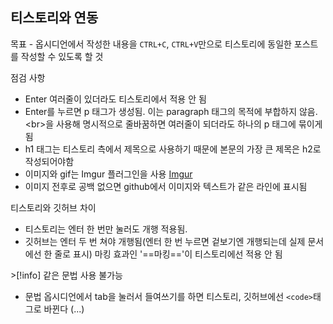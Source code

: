 ## 티스토리와 연동

목표 - 옵시디언에서 작성한 내용을 `CTRL+C`, `CTRL+V`만으로 티스토리에 동일한 포스트를 작성할 수 있도록 할 것

점검 사항
- Enter 여러줄이 있더라도 티스토리에서 적용 안 됨
- Enter를 누르면 p 태그가 생성됨. 이는 paragraph 태그의 목적에 부합하지 않음. \<br>을 사용해 명시적으로 줄바꿈하면 여러줄이 되더라도 하나의 p 태그에 묶이게 됨
- h1 태그는 티스토리 측에서 제목으로 사용하기 때문에 본문의 가장 큰 제목은 h2로 작성되어야함
- 이미지와 gif는 Imgur 플러그인을 사용 [Imgur](Obsidian/Imgur.md)
- 이미지 전후로 공백 없으면 github에서 이미지와 텍스트가 같은 라인에 표시됨

티스토리와 깃허브 차이
- 티스토리는 엔터 한 번만 눌러도 개행 적용됨.
- 깃허브는 엔터 두 번 쳐야 개행됨(엔터 한 번 누르면 겉보기엔 개행되는데 실제 문서에선 한 줄로 표시)
마킹 효과인 '==마킹=='이 티스토리에선 적용 안 됨

\>\[!info] 같은 문법 사용 불가능

* 문법
옵시디언에서 tab을 눌러서 들여쓰기를 하면 티스토리, 깃허브에선 `<code>`태그로 바뀐다 (...)
